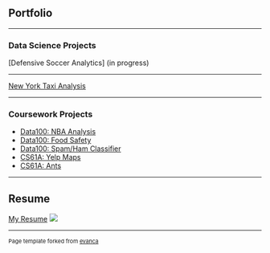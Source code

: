 ## Portfolio

---

### Data Science Projects 

[Defensive Soccer Analytics] (in progress)

---
[New York Taxi Analysis](https://github.com/jodiechin/zelusdataassessment)

---

### Coursework Projects 

- [Data100: NBA Analysis](https://github.com/jodiechin/nbaanalysis)
- [Data100: Food Safety](https://github.com/jodiechin/foodsafety)
- [Data100: Spam/Ham Classifier](https://github.com/jodiechin/spamclassifier)
- [CS61A: Yelp Maps](https://github.com/jodiechin/yelpmaps)
- [CS61A: Ants](https://github.com/jodiechin/ants)


---

## Resume
[My Resume](/pdf/JC_RESUME_082320.pdf)
<img src="/images/JC_RESUME_032320.jpg"/>



---
<p style="font-size:11px">Page template forked from <a href="https://github.com/evanca/quick-portfolio">evanca</a></p>
<!-- Remove above link if you don't want to attibute -->
